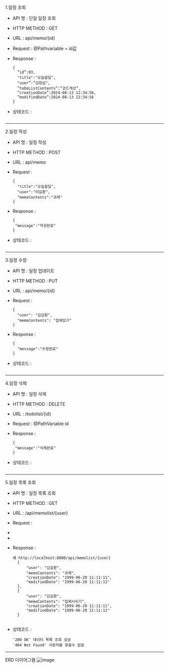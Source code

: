 1.일정 조회

+ API 명 : 단일 일정 조회
+ HTTP METHOD : GET
+ URL : api/memo/{id}
+ Request : @Pathvariable = id값

+ Response :
  ```
  {
    ”id”:03,
    "title":"오늘할일",
    "user”:”김창섭",
    ”toDoListContents”:”코드개선”,
    ”creationDate”:2024-08-13 12:34:56,
    ”modifiedDate”:2024-08-13 12:34:56
  }
  ```
+ 상태코드 :
  ```
  
  ```
* * *
2.일정 작성

+ API 명 : 일정 작성
+ HTTP METHOD : POST
+ URL : api/memo
+ Request :
  ```
  {
    "title":"오늘할일",
    "user":"이길환",
    "memoContents":"과제"
  }
  ```

+ Response :
  ```
  {
   "message":"작성완료"
  }
  ```
+ 상태코드 :
  ```
  ```
* * *
  3.일정 수정

+ API 명 : 일정 업데이트
+ HTTP METHOD : PUT
+ URL : api/memo/{id}
+ Request :
  ```
  {
    "user": "김갑환",
    "memoContents": "집에있기"
  }
  ```

+ Response :
  ```
  {
    "message":"수정완료"
  }
  ```
+ 상태코드 :
  ```
  ```
* * *
 4.일정 삭제

+ API 명 : 일정 삭제
+ HTTP METHOD : DELETE
+ URL : /todolist/{id}
+ Request : @PathVariable id

+ Response :
  ```
  {
   "message":"삭제완료"
  }
  ```
+ 상태코드 :
  ```
  ```
* * *
5.일정 목록 조회

+ API 명 : 일정 목록 조회
+ HTTP METHOD : GET
+ URL : /api/memolist/{user}
+ Request :
+
+ 

+ Response :
  ```
  예 http://localhost:8080/api/memolist/{user}
    {
        "user": "김길환",
        "memoContents": "과제",
        "creationDate": "1999-06-20 11:11:11",
        "modifiedDate": "1999-06-20 11:11:11"
    },
    {
        "user": "김길환",
        "memoContents": "집에서쉬기",
        "creationDate": "1999-06-20 11:11:11",
        "modifiedDate": "1999-06-20 11:11:11"
    }
  ```
  ```
+ 상태코드 :
  ```
  '200 OK' 데이터 목록 조회 성공
  '404 Not Found' 사용자를 찾을수 없음
  ```
***
ERD 다이어그램
![image](https://github.com/user-attachments/assets/d2b13d00-3e6a-4fae-a920-19eb5c4cc9d4)




